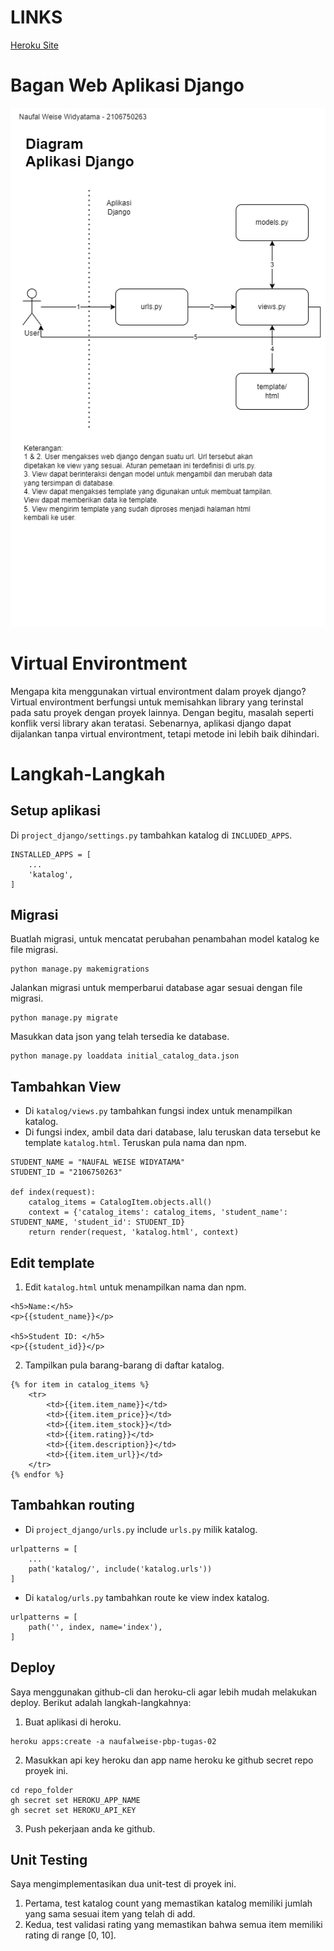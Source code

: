 # LINKS
[Heroku Site](https://naufalweise-pbp-tugas-02.herokuapp.com/katalog/)


# Bagan Web Aplikasi Django
![Bagan Web Aplikasi Django](../PBP%20Tugas%2002%20Bagan%20Django.drawio.png)

# Virtual Environtment
Mengapa kita menggunakan virtual environtment dalam proyek django? Virtual environtment berfungsi untuk memisahkan library yang terinstal pada satu proyek dengan proyek lainnya. Dengan begitu, masalah seperti konflik versi library akan teratasi. Sebenarnya, aplikasi django dapat dijalankan tanpa virtual environtment, tetapi metode ini lebih baik dihindari. 



# Langkah-Langkah

## Setup aplikasi
Di `project_django/settings.py` tambahkan katalog di `INCLUDED_APPS`.
```
INSTALLED_APPS = [
    ...
    'katalog',
]
```

## Migrasi
Buatlah migrasi, untuk mencatat perubahan penambahan model katalog ke file migrasi.
```
python manage.py makemigrations
```
Jalankan migrasi untuk memperbarui database agar sesuai dengan file migrasi.
```
python manage.py migrate
```
Masukkan data json yang telah tersedia ke database.
```
python manage.py loaddata initial_catalog_data.json
```

## Tambahkan View
- Di `katalog/views.py` tambahkan fungsi index untuk menampilkan katalog.
- Di fungsi index, ambil data dari database, lalu teruskan data tersebut ke template `katalog.html`. Teruskan pula nama dan npm. 
```
STUDENT_NAME = "NAUFAL WEISE WIDYATAMA"
STUDENT_ID = "2106750263"

def index(request):
    catalog_items = CatalogItem.objects.all()
    context = {'catalog_items': catalog_items, 'student_name': STUDENT_NAME, 'student_id': STUDENT_ID}
    return render(request, 'katalog.html', context)
```
## Edit template
1. Edit `katalog.html` untuk menampilkan nama dan npm.
```
<h5>Name:</h5>
<p>{{student_name}}</p>

<h5>Student ID: </h5>
<p>{{student_id}}</p>
```
2. Tampilkan pula barang-barang di daftar katalog.
```
{% for item in catalog_items %}
    <tr>
        <td>{{item.item_name}}</td>
        <td>{{item.item_price}}</td>
        <td>{{item.item_stock}}</td>
        <td>{{item.rating}}</td>
        <td>{{item.description}}</td>
        <td>{{item.item_url}}</td>
    </tr>
{% endfor %}
```

## Tambahkan routing
- Di `project_django/urls.py` include `urls.py` milik katalog.
```
urlpatterns = [
    ...
    path('katalog/', include('katalog.urls'))
]
```
- Di `katalog/urls.py` tambahkan route ke view index katalog.
```
urlpatterns = [
    path('', index, name='index'),
]
```
## Deploy
Saya menggunakan github-cli dan heroku-cli agar lebih mudah melakukan deploy. Berikut adalah langkah-langkahnya:
1. Buat aplikasi di heroku.
```
heroku apps:create -a naufalweise-pbp-tugas-02
```
2. Masukkan api key heroku dan app name heroku ke github secret repo proyek ini.
```
cd repo_folder
gh secret set HEROKU_APP_NAME
gh secret set HEROKU_API_KEY
```
3. Push pekerjaan anda ke github.

## Unit Testing
Saya mengimplementasikan dua unit-test di proyek ini.
1. Pertama, test katalog count yang memastikan katalog memiliki jumlah yang sama sesuai item yang telah di add.
2. Kedua, test validasi rating yang memastikan bahwa semua item memiliki rating di range [0, 10].
